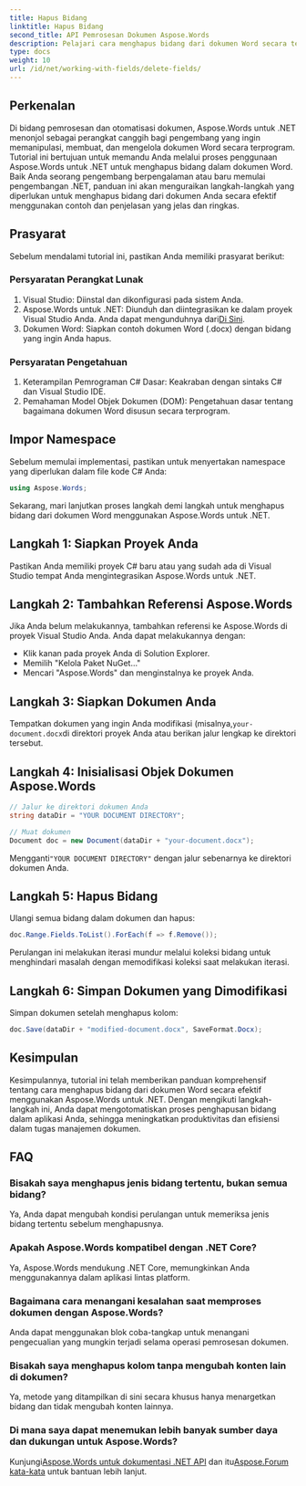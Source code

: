 ```yaml
---
title: Hapus Bidang
linktitle: Hapus Bidang
second_title: API Pemrosesan Dokumen Aspose.Words
description: Pelajari cara menghapus bidang dari dokumen Word secara terprogram menggunakan Aspose.Words untuk .NET. Panduan langkah demi langkah yang jelas dengan contoh kode.
type: docs
weight: 10
url: /id/net/working-with-fields/delete-fields/
---
```

## Perkenalan

Di bidang pemrosesan dan otomatisasi dokumen, Aspose.Words untuk .NET menonjol sebagai perangkat canggih bagi pengembang yang ingin memanipulasi, membuat, dan mengelola dokumen Word secara terprogram. Tutorial ini bertujuan untuk memandu Anda melalui proses penggunaan Aspose.Words untuk .NET untuk menghapus bidang dalam dokumen Word. Baik Anda seorang pengembang berpengalaman atau baru memulai pengembangan .NET, panduan ini akan menguraikan langkah-langkah yang diperlukan untuk menghapus bidang dari dokumen Anda secara efektif menggunakan contoh dan penjelasan yang jelas dan ringkas.

## Prasyarat

Sebelum mendalami tutorial ini, pastikan Anda memiliki prasyarat berikut:

### Persyaratan Perangkat Lunak

1. Visual Studio: Diinstal dan dikonfigurasi pada sistem Anda.
2.  Aspose.Words untuk .NET: Diunduh dan diintegrasikan ke dalam proyek Visual Studio Anda. Anda dapat mengunduhnya dari[Di Sini](https://releases.aspose.com/words/net/).
3. Dokumen Word: Siapkan contoh dokumen Word (.docx) dengan bidang yang ingin Anda hapus.

### Persyaratan Pengetahuan

1. Keterampilan Pemrograman C# Dasar: Keakraban dengan sintaks C# dan Visual Studio IDE.
2. Pemahaman Model Objek Dokumen (DOM): Pengetahuan dasar tentang bagaimana dokumen Word disusun secara terprogram.

## Impor Namespace

Sebelum memulai implementasi, pastikan untuk menyertakan namespace yang diperlukan dalam file kode C# Anda:

```csharp
using Aspose.Words;
```

Sekarang, mari lanjutkan proses langkah demi langkah untuk menghapus bidang dari dokumen Word menggunakan Aspose.Words untuk .NET.

## Langkah 1: Siapkan Proyek Anda

Pastikan Anda memiliki proyek C# baru atau yang sudah ada di Visual Studio tempat Anda mengintegrasikan Aspose.Words untuk .NET.

## Langkah 2: Tambahkan Referensi Aspose.Words

Jika Anda belum melakukannya, tambahkan referensi ke Aspose.Words di proyek Visual Studio Anda. Anda dapat melakukannya dengan:
- Klik kanan pada proyek Anda di Solution Explorer.
- Memilih "Kelola Paket NuGet..."
- Mencari "Aspose.Words" dan menginstalnya ke proyek Anda.

## Langkah 3: Siapkan Dokumen Anda

 Tempatkan dokumen yang ingin Anda modifikasi (misalnya,`your-document.docx`di direktori proyek Anda atau berikan jalur lengkap ke direktori tersebut.

## Langkah 4: Inisialisasi Objek Dokumen Aspose.Words

```csharp
// Jalur ke direktori dokumen Anda
string dataDir = "YOUR DOCUMENT DIRECTORY";

// Muat dokumen
Document doc = new Document(dataDir + "your-document.docx");
```

 Mengganti`"YOUR DOCUMENT DIRECTORY"` dengan jalur sebenarnya ke direktori dokumen Anda.

## Langkah 5: Hapus Bidang

Ulangi semua bidang dalam dokumen dan hapus:

```csharp
doc.Range.Fields.ToList().ForEach(f => f.Remove());
```

Perulangan ini melakukan iterasi mundur melalui koleksi bidang untuk menghindari masalah dengan memodifikasi koleksi saat melakukan iterasi.

## Langkah 6: Simpan Dokumen yang Dimodifikasi

Simpan dokumen setelah menghapus kolom:

```csharp
doc.Save(dataDir + "modified-document.docx", SaveFormat.Docx);
```

## Kesimpulan

Kesimpulannya, tutorial ini telah memberikan panduan komprehensif tentang cara menghapus bidang dari dokumen Word secara efektif menggunakan Aspose.Words untuk .NET. Dengan mengikuti langkah-langkah ini, Anda dapat mengotomatiskan proses penghapusan bidang dalam aplikasi Anda, sehingga meningkatkan produktivitas dan efisiensi dalam tugas manajemen dokumen.

## FAQ

### Bisakah saya menghapus jenis bidang tertentu, bukan semua bidang?
Ya, Anda dapat mengubah kondisi perulangan untuk memeriksa jenis bidang tertentu sebelum menghapusnya.

### Apakah Aspose.Words kompatibel dengan .NET Core?
Ya, Aspose.Words mendukung .NET Core, memungkinkan Anda menggunakannya dalam aplikasi lintas platform.

### Bagaimana cara menangani kesalahan saat memproses dokumen dengan Aspose.Words?
Anda dapat menggunakan blok coba-tangkap untuk menangani pengecualian yang mungkin terjadi selama operasi pemrosesan dokumen.

### Bisakah saya menghapus kolom tanpa mengubah konten lain di dokumen?
Ya, metode yang ditampilkan di sini secara khusus hanya menargetkan bidang dan tidak mengubah konten lainnya.

### Di mana saya dapat menemukan lebih banyak sumber daya dan dukungan untuk Aspose.Words?
 Kunjungi[Aspose.Words untuk dokumentasi .NET API](https://reference.aspose.com/words/net/) dan itu[Aspose.Forum kata-kata](https://forum.aspose.com/c/words/8) untuk bantuan lebih lanjut.
